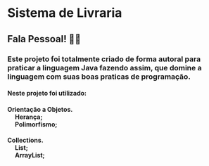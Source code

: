 # Sistema de Livraria
## Fala Pessoal! 👋🏽
 ### Este projeto foi totalmente criado de forma autoral para praticar a linguagem Java fazendo assim, que domine a linguagem com suas boas praticas de programação. 
 #### Neste projeto foi utilizado: <br/>
 #### Orientação a Objetos.<br/> &emsp; Herança;<br/> &emsp; Polimorfismo;
 #### Collections.<br/> &emsp; List;<br/> &emsp; ArrayList; 
